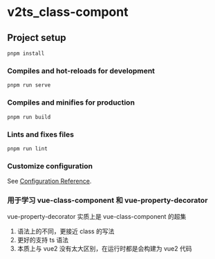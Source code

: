 # v2ts_class-compont

## Project setup

```
pnpm install
```

### Compiles and hot-reloads for development

```
pnpm run serve
```

### Compiles and minifies for production

```
pnpm run build
```

### Lints and fixes files

```
pnpm run lint
```

### Customize configuration

See [Configuration Reference](https://cli.vuejs.org/config/).

### 用于学习 vue-class-component 和 vue-property-decorator

vue-property-decorator 实质上是 vue-class-component 的超集

1. 语法上的不同，更接近 class 的写法
2. 更好的支持 ts 语法
3. 本质上与 vue2 没有太大区别，在运行时都是会构建为 vue2 代码
